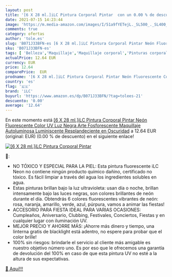 ```yaml
---
layout: post
title: '[6 X 28 ml.]iLC Pintura Corporal Pintar  con un 0.00 % de descuento'
date: 2021-07-15 14:23:44
image: 'https://m.media-amazon.com/images/I/51a9fYETejL._SL500_._SL400_.jpg'
comments: true
category: ofertas
author: 'tole.es'
slug: 'B071J33BFN-es [6 X 28 ml.]iLC Pintura Corporal Pintar Neón Fluorescente...'
sku: 'B071J33BFN-es'
tags: [ 'Belleza','Maquillaje','Maquillaje corporal','Pinturas corporales','ilc','maquillaje', ]
actualPrice: 12.64 EUR
currency: EUR
price: 12.64
comparePrice:  EUR
prodname: '[6 X 28 ml.]iLC Pintura Corporal Pintar Neón Fluorescente Color UV Luz Negra Arte Fosforescente Maquillaje Autoluminosa Luminiscente Resplandeciente en Oscuridad'
country: 'es'
flag: '🇪🇸'
brand: 'iLC'
buyurl: 'https://www.amazon.es/dp/B071J33BFN/?tag=tolees-21'
descuento: '0.00'
average: '12.64'
---
```


En este momento está [[6 X 28 ml.]iLC Pintura Corporal Pintar Neón Fluorescente Color UV Luz Negra Arte Fosforescente Maquillaje Autoluminosa Luminiscente Resplandeciente en Oscuridad](https://www.amazon.es/dp/B071J33BFN/?tag=tolees-21) a 12.64 EUR (original:  EUR) (0.00 %  de descuento) en el siguiente enlace!

[![[6 X 28 ml.]iLC Pintura Corporal Pintar ](https://m.media-amazon.com/images/I/51a9fYETejL._SL500_._SL400_.jpg)](https://www.amazon.es/dp/B071J33BFN/?tag=tolees-21)

🔎:

- NO TÓXICO Y ESPECIAL PARA LA PIEL: Esta pintura fluorescente iLC Neon no contiene ningún producto químico dañino, certificado no tóxico. Es fácil limpiar a través del agua los ingredientes solubles en agua.
- Estas pinturas brillan bajo la luz ultravioleta: usan día o noche, brillan intensamente bajo las luces negras, son colores brillantes de neón durante el día. Obtendrás 6 colores fluorescentes vibrantes de neón: rosa, naranja, amarillo, verde, azul, púrpura, vamos a animar las fiestas!
- ACCESORIO PARA FIESTA IDEAL PARA VARIAS OCASIONES: Cumpleaños, Aniversario, Clubbing, Festivales, Conciertos, Fiestas y en cualquier lugar con iluminación UV.
- MEJOR PRECIO Y AHORRE MÁS: ¡Ahorre más dinero y tiempo, una linterna gratis de blacklight está adentro, no espere para probar que el color brille!
- 100% sin riesgos: brindarle el servicio al cliente más amigable es nuestro objetivo número uno. Es por eso que le ofrecemos una garantía de devolución del 100% en caso de que esta pintura UV no esté a la altura de sus expectativas.

[🛒 Aquí!!!](https://www.amazon.es/dp/B071J33BFN/?tag=tolees-21)
